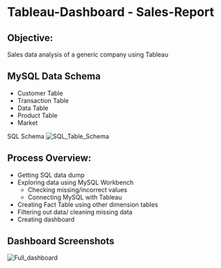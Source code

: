 # Tableau-Dashboard - Sales-Report

## Objective: 
Sales data analysis of a generic company using Tableau

## MySQL Data Schema
  * Customer Table
  * Transaction Table
  * Data Table
  * Product Table
  * Market 
  
  SQL Schema
  ![SQL_Table_Schema](https://user-images.githubusercontent.com/33485020/103676795-85ed8280-4fa7-11eb-8565-96d8a7440bef.png)

## Process Overview:
* Getting SQL data dump 
* Exploring data using MySQL Workbench
  * Checking missing/incorrect values
  * Connecting MySQL with Tableau 
* Creating Fact Table using other dimension tables
* Filtering out data/ cleaning missing data
* Creating dashboard

## Dashboard Screenshots
![Full_dashboard](https://user-images.githubusercontent.com/33485020/103676577-40c95080-4fa7-11eb-96c5-65afa2010635.png)

